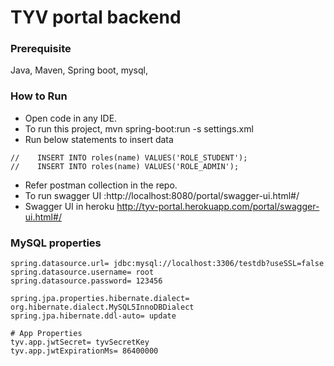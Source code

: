 # TYV portal backend

### Prerequisite
Java, Maven, Spring boot, mysql, 


### How to Run
- Open code in any IDE.
- To run this project,  mvn spring-boot:run -s settings.xml
- Run below statements to insert data
 ```
//    INSERT INTO roles(name) VALUES('ROLE_STUDENT');
//    INSERT INTO roles(name) VALUES('ROLE_ADMIN');
```
- Refer postman collection in the repo.
- To run swagger UI :http://localhost:8080/portal/swagger-ui.html#/
- Swagger UI in heroku http://tyv-portal.herokuapp.com/portal/swagger-ui.html#/

### MySQL properties
```
spring.datasource.url= jdbc:mysql://localhost:3306/testdb?useSSL=false
spring.datasource.username= root
spring.datasource.password= 123456

spring.jpa.properties.hibernate.dialect= org.hibernate.dialect.MySQL5InnoDBDialect
spring.jpa.hibernate.ddl-auto= update

# App Properties
tyv.app.jwtSecret= tyvSecretKey
tyv.app.jwtExpirationMs= 86400000
```
